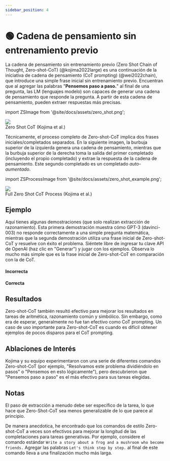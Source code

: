 ```yaml
---
sidebar_position: 4
---
```


# 🟢 Cadena de pensamiento sin entrenamiento previo

La cadena de pensamiento sin entrenamiento previo (Zero Shot Chain of Thought, Zero-shot-CoT) (@kojima2022large) es una continuación de la iniciativa de cadena de pensamiento (CoT prompting) (@wei2022chain), que introduce una simple frase inicial sin entrenamiento previo. Encuentran que al agregar las palabras "**Pensemos paso a paso.**" al final de una pregunta, las LM (lenguajes modelo) son capaces de generar una cadena de pensamiento que responde la pregunta. A partir de esta cadena de pensamiento, pueden extraer respuestas más precisas.

import ZSImage from '@site/docs/assets/zero_shot.png';

<div style={{textAlign: 'center'}}>
  <img src={ZSImage} style={{width: "500px"}} />
</div>

<div style={{textAlign: 'center'}}>
Zero Shot CoT (Kojima et al.)
</div>

Técnicamente, el proceso completo de Zero-shot-CoT implica dos frases iniciales/completados separados. En la siguiente imagen, la burbuja superior de la izquierda genera una cadena de pensamiento, mientras que la burbuja superior de la derecha toma la salida del primer completado (incluyendo el propio completado) y extrae la respuesta de la cadena de pensamiento. Este segundo completado es un completado _auto-aumentado_.

import ZSProcessImage from '@site/docs/assets/zero_shot_example.png';

<div style={{textAlign: 'center'}}>
  <img src={ZSProcessImage} style={{width: "500px"}} />
</div>

<div style={{textAlign: 'center'}}>
Full Zero Shot CoT Process (Kojima et al.)
</div>

## Ejemplo

Aquí tienes algunas demostraciones (que solo realizan extracción de razonamiento). Esta primera demostración muestra cómo GPT-3 (davinci-003) no responde correctamente a una simple pregunta matemática, mientras que la segunda demostración utiliza una frase inicial de Zero-shot-CoT y resuelve con éxito el problema. Siéntete libre de ingresar tu clave API de OpenAI (haz clic en "Generar") y jugar con los ejemplos. Observa lo mucho más simple que es la frase inicial de Zero-shot-CoT en comparación con la de CoT.


#### Incorrecta

<div trydyno-embed="" openai-model="text-davinci-003" initial-prompt="Si John tiene 5 peras, luego come 2, y compra 5 más, luego le da 3 a su amigo, ¿cuántas peras tiene?" initial-response="John tiene 8 peras." max-tokens="256" box-rows="3" model-temp="0.7" top-p="1"></div>


#### Correcta

<div trydyno-embed="" openai-model="text-davinci-003" initial-prompt="Si John tiene 5 peras, luego come 2, y compra 5 más, luego le da 3 a su amigo, ¿cuántas peras tiene?\n\nPensemos paso a paso." initial-response="John comienza con 5 peras. Come 2 peras, lo que lo deja con 3 peras. Compra 5 peras más, lo que le da un total de 8 peras. Le da 3 peras a su amigo, lo que lo deja con solo 5 peras." max-tokens="256" box-rows="5" model-temp="0.7" top-p="1"></div>


## Resultados 

Zero-shot-CoT también resultó efectivo para mejorar los resultados en tareas de aritmética, razonamiento común y simbólico. Sin embargo, como era de esperar, generalmente no fue tan efectivo como CoT prompting. Un caso de uso importante para Zero-shot-CoT es cuando es difícil obtener ejemplos de pocos disparos para el CoT prompting.

## Ablaciones de Interés

Kojima y su equipo experimentaron con una serie de diferentes comandos Zero-shot-CoT (por ejemplo, "Resolvamos este problema dividiéndolo en pasos" o "Pensemos en esto lógicamente"), pero descubrieron que "Pensemos paso a paso" es el más efectivo para sus tareas elegidas.



## Notas

El paso de extracción a menudo debe ser específico de la tarea, lo que hace que Zero-Shot-CoT sea menos generalizable de lo que parece al principio.

De manera anecdotica, he encontrado que los comandos de estilo Zero-shot-CoT a veces son efectivos para mejorar la longitud de las completaciones para tareas generativas. Por ejemplo, considere el comando estándar `Write a story about a frog and a mushroom who become friends.`
Agregar las palabras `Let's think step by step.` al final de este comando lleva a una finalización mucho más larga.

